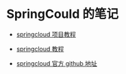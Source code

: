 # SpringCould 的笔记

- [springcloud 项目教程](https://github.com/dyc87112/SpringCloud-Learning)

- [springcloud 教程](https://github.com/forezp/SpringCloudLearning)

- [springcloud 官方 github 地址](https://github.com/spring-cloud)
